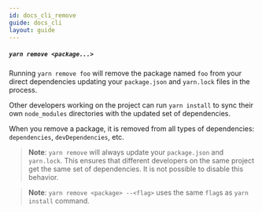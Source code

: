 ```yaml
---
id: docs_cli_remove
guide: docs_cli
layout: guide
---
```


##### `yarn remove <package...>` <a class="toc" id="toc-yarn-remove" href="#toc-yarn-remove"></a>

Running `yarn remove foo` will remove the package named `foo` from your direct
dependencies updating your `package.json` and `yarn.lock` files in the process.

Other developers working on the project can run `yarn install` to sync their
own `node_modules` directories with the updated set of dependencies.

When you remove a package, it is removed from all types of dependencies:
`dependencies`, `devDependencies`, etc.

> **Note**: `yarn remove` will always update your `package.json` and
> `yarn.lock`. This ensures that different developers on the same project get
> the same set of dependencies. It is not possible to disable this behavior.

> **Note**: `yarn remove <package> --<flag>` uses the same `flag`s as `yarn install` command.
